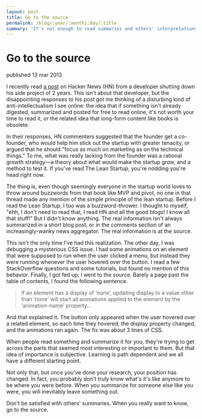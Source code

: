 ```yaml
---
layout: post
title: Go to the source
permalink: /blog/:year/:month/:day/:title
summary: "It's not enough to read summaries and others' interpretations. Go to the source."
---
```


# Go to the source

<span class="pubdate">published 13 mar 2013</span>

I recently read [a post][the_post] on Hacker News (HN) from a developer shutting down his
side project of 2 years. This isn't about that developer, but the disappointing responses
to his post got me thinking of a
disturbing kind of anti-intellectualism I see online: the idea that if something isn't
already digested, summarized and posted for free to read online, it's not worth
your time to read it, or the related idea that long-form content like books is obsolete.

In their responses, HN commenters suggested that the founder get a co-founder, who would
help him stick out the startup with greater tenacity, or argued that he should "focus
as much on marketing as on the technical things." To me, what was really lacking from
the founder was a rational growth strategy—a theory about what would make the startup
grow, and a method to test it. If you've read The Lean Startup, you're nodding you're
head right now.

The thing is, even though seemingly everyone in the startup world loves to throw around
buzzwords from that book like MVP and pivot, no one in that thread made any mention of
the simple principle of the lean startup. Before I read the Lean
Startup, I too was a buzzword-thrower. I thought to myself, "ehh, I don't need to read
that, I read HN and all the good blogs! I know all that stuff!" But I didn't know anything.
The real information isn't always summarized in a short blog post, or in the comments section of an
increasingly-wanky news aggregator. The real information is at the source.

This isn't the only time I've had this realization. The other day, I was debugging a
mysterious CSS issue. I had some animations on an element that were supposed to run
when the user clicked a menu, but instead they were running whenever the user
hovered over the button. I read a few StackOverflow questions and some tutorials,
but found no mention of this behavior. Finally, I got fed up; I went to the source.
Barely a page past the table of contents, I found the following
sentence.

>  If an element has a display of ‘none’, updating display to a value other than ‘none’
>  will start all animations applied to the element by the ‘animation-name’ property…

And that explained it. The button only appeared when the user hovered over a related
element, so each time they hovered, the display property changed, and the animations
ran again. The fix was about 3 lines of CSS.

When people read something and summarize it for you, they're trying to get across the
parts that seemed most interesting or important to them. But that idea of importance is
subjective. Learning is path dependent and we all have a different starting point.

Not only that, but once you've done your research, your position has changed.
In fact, you probably don't truly know what's it's like anymore to be where you were before.
When you summarize for someone else like you were, you will inevitably leave
something out.

Don't be satisfied with others' summaries. When you really want to know, go to the source.


[the_post]: https://news.ycombinator.com/item?id=5282143
